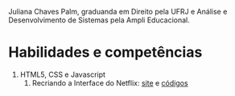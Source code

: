 <p>Juliana Chaves Palm, graduanda em Direito pela UFRJ e Análise e Desenvolvimento de Sistemas pela Ampli Educacional.</p>

<h1>Habilidades e competências</h1>
<ol star="1"><li>HTML5, CSS e Javascript
<ol start="a"><li>Recriando a Interface do Netflix: <a href="https://julianachavespalm.github.io/netflixclone/">site</a> e <a href="https://github.com/julianachavespalm/netflixclone">códigos</a></ol></ol>
